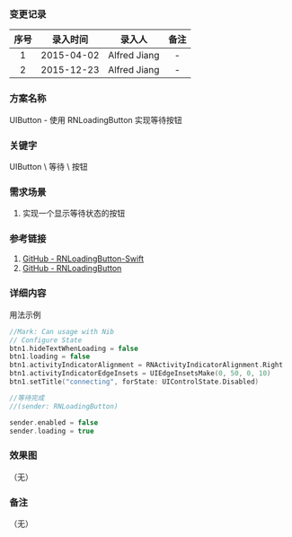 ### 变更记录

| 序号 | 录入时间 | 录入人 | 备注 |
|:--------:|:--------:|:--------:|:--------:|
| 1 | 2015-04-02 | Alfred Jiang | - |
| 2 | 2015-12-23 | Alfred Jiang | - |

### 方案名称

UIButton - 使用 RNLoadingButton 实现等待按钮

### 关键字

UIButton \ 等待 \ 按钮

### 需求场景

1. 实现一个显示等待状态的按钮

### 参考链接

1. [GitHub - RNLoadingButton-Swift](https://github.com/souzainf3/RNLoadingButton-Swift)
2. [GitHub - RNLoadingButton](https://github.com/souzainf3/RNLoadingButton)

### 详细内容

用法示例
```swift
//Mark: Can usage with Nib
// Configure State
btn1.hideTextWhenLoading = false
btn1.loading = false
btn1.activityIndicatorAlignment = RNActivityIndicatorAlignment.Right
btn1.activityIndicatorEdgeInsets = UIEdgeInsetsMake(0, 50, 0, 10)
btn1.setTitle("connecting", forState: UIControlState.Disabled)

//等待完成
//(sender: RNLoadingButton)

sender.enabled = false
sender.loading = true
```

### 效果图
（无）

### 备注
（无）